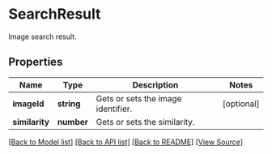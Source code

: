 ﻿# SearchResult
Image search result.

## Properties
Name | Type | Description | Notes
------------ | ------------- | ------------- | -------------
**imageId** | **string** | Gets or sets the image identifier. | [optional]
**similarity** | **number** | Gets or sets the similarity. | 

[[Back to Model list]](../README.md#documentation-for-models) [[Back to API list]](../README.md#documentation-for-api-endpoints) [[Back to README]](../README.md) [[View Source]](../src/models/searchResult.ts)

